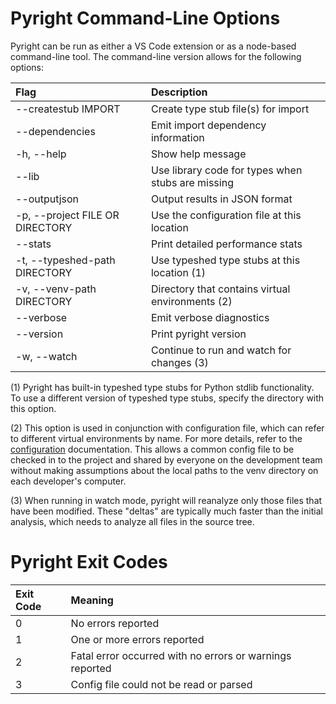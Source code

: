 # Pyright Command-Line Options

Pyright can be run as either a VS Code extension or as a node-based command-line tool. The command-line version allows for the following options:

| Flag                            | Description                                       |
| :------------------------------ | :------------------------------------------------ |
| --createstub IMPORT             | Create type stub file(s) for import               |
| --dependencies                  | Emit import dependency information                |
| -h, --help                      | Show help message                                 |
| --lib                           | Use library code for types when stubs are missing |
| --outputjson                    | Output results in JSON format                     |
| -p, --project FILE OR DIRECTORY | Use the configuration file at this location       |
| --stats                         | Print detailed performance stats                  |
| -t, --typeshed-path DIRECTORY   | Use typeshed type stubs at this location (1)      |
| -v, --venv-path DIRECTORY       | Directory that contains virtual environments (2)  |
| --verbose                       | Emit verbose diagnostics                          |
| --version                       | Print pyright version                             |
| -w, --watch                     | Continue to run and watch for changes (3)         |

(1) Pyright has built-in typeshed type stubs for Python stdlib functionality. To use a different version of typeshed type stubs, specify the directory with this option.

(2) This option is used in conjunction with configuration file, which can refer to different virtual environments by name. For more details, refer to the [configuration](/docs/configuration.md) documentation. This allows a common config file to be checked in to the project and shared by everyone on the development team without making assumptions about the local paths to the venv directory on each developer's computer.

(3) When running in watch mode, pyright will reanalyze only those files that have been modified. These "deltas" are typically much faster than the initial analysis, which needs to analyze all files in the source tree.

# Pyright Exit Codes

| Exit Code | Meaning                                                  |
| :-------- | :------------------------------------------------------- |
| 0         | No errors reported                                       |
| 1         | One or more errors reported                              |
| 2         | Fatal error occurred with no errors or warnings reported |
| 3         | Config file could not be read or parsed                  |
